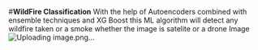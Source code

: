 #**WildFire Classification**
With the help of Autoencoders  combined with ensemble techniques and XG Boost this ML algorithm will detect any wildfire taken or a smoke whether the image is satelite or a drone Image
![Uploading image.png…]()
